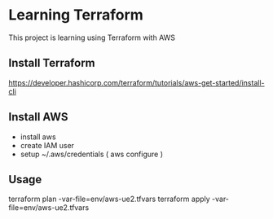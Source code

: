 # Learning Terraform

This project is learning using Terraform with AWS

## Install Terraform

https://developer.hashicorp.com/terraform/tutorials/aws-get-started/install-cli

## Install AWS

* install aws
* create IAM user 
* setup ~/.aws/credentials ( aws configure )

## Usage 

terraform plan -var-file=env/aws-ue2.tfvars
terraform apply -var-file=env/aws-ue2.tfvars